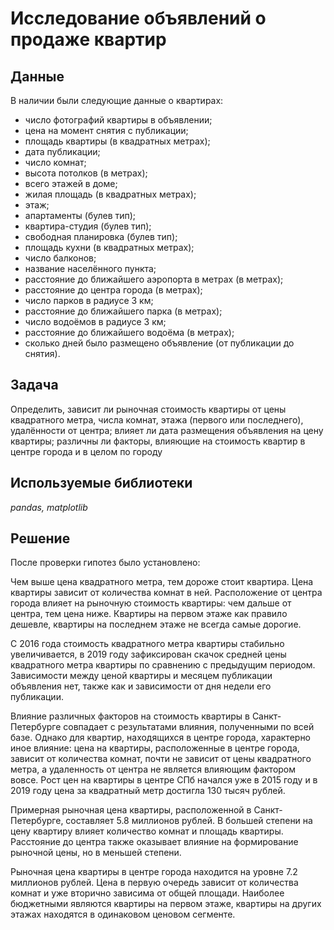 # Исследование объявлений о продаже квартир

## Данные

В наличии были следующие данные о квартирах:
- число фотографий квартиры в объявлении;
- цена на момент снятия с публикации;
- площадь квартиры (в квадратных метрах);
- дата публикации;
- число комнат;
- высота потолков (в метрах);
- всего этажей в доме;
- жилая площадь (в квадратных метрах);
- этаж;
- апартаменты (булев тип);
- квартира-студия (булев тип);
- свободная планировка (булев тип);
- площадь кухни (в квадратных метрах);
- число балконов;
- название населённого пункта;
- расстояние до ближайшего аэропорта в метрах (в метрах);
- расстояние до центра города (в метрах);
- число парков в радиусе 3 км;
- расстояние до ближайшего парка (в метрах);
- число водоёмов в радиусе 3 км;
- расстояние до ближайшего водоёма (в метрах);
- сколько дней было размещено объявление (от публикации до снятия).

## Задача

Определить, зависит ли рыночная стоимость квартиры от цены квадратного метра, числа комнат, этажа (первого или последнего), удалённости от центра; влияет ли дата размещения объявления на цену квартиры; различны ли факторы, влияющие на стоимость квартир в центре города и в целом по городу

## Используемые библиотеки
*pandas, matplotlib*

## Решение

После проверки гипотез было установлено:

Чем выше цена квадратного метра, тем дороже стоит квартира. Цена квартиры зависит от количества комнат в ней. Расположение от центра города влияет на рыночную стоимость квартиры: чем дальше от центра, тем цена ниже. Квартиры на первом этаже как правило дешевле, квартиры на последнем этаже не всегда самые дорогие.

С 2016 года стоимость квадратного метра квартиры стабильно увеличивается, в 2019 году зафиксирован скачок средней цены квадратного метра квартиры по сравнению с предыдущим периодом. Зависимости между ценой квартиры и месяцем публикации объявления нет, также как и зависимости от дня недели его публикации.

Влияние различных факторов на стоимость квартиры в Санкт-Петербурге совпадает с результатами влияния, полученными по всей базе. Однако для квартир, находящихся в центре города, характерно иное влияние: цена на квартиры, расположенные в центре города, зависит от количества комнат, почти не зависит от цены квадратного метра, а удаленность от центра не является влияющим фактором вовсе. Рост цен на квартиры в центре СПб начался уже в 2015 году и в 2019 году цена за квадратный метр достигла 130 тысяч рублей.

Примерная рыночная цена квартиры, расположенной в Санкт-Петербурге, составляет 5.8 миллионов рублей. В большей степени на цену квартиру влияет количество комнат и площадь квартиры. Расстояние до центра также оказывает влияние на формирование рыночной цены, но в меньшей степени.

Рыночная цена квартиры в центре города находится на уровне 7.2 миллионов рублей. Цена в первую очередь зависит от количества комнат и уже вторично зависима от общей площади. Наиболее бюджетными являются квартиры на первом этаже, квартиры на других этажах находятся в одинаковом ценовом сегменте.
